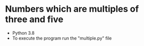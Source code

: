 # Numbers which are multiples of three and five

* Python 3.8
* To execute the program run the "multiple.py" file